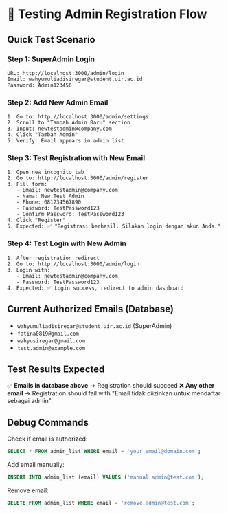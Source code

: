 # 🧪 Testing Admin Registration Flow

## Quick Test Scenario

### Step 1: SuperAdmin Login
```
URL: http://localhost:3000/admin/login
Email: wahyumuliadisiregar@student.uir.ac.id
Password: Admin123456
```

### Step 2: Add New Admin Email
```
1. Go to: http://localhost:3000/admin/settings
2. Scroll to "Tambah Admin Baru" section
3. Input: newtestadmin@company.com
4. Click "Tambah Admin"
5. Verify: Email appears in admin list
```

### Step 3: Test Registration with New Email
```
1. Open new incognito tab
2. Go to: http://localhost:3000/admin/register
3. Fill form:
   - Email: newtestadmin@company.com
   - Nama: New Test Admin
   - Phone: 081234567890
   - Password: TestPassword123
   - Confirm Password: TestPassword123
4. Click "Register"
5. Expected: ✅ "Registrasi berhasil. Silakan login dengan akun Anda."
```

### Step 4: Test Login with New Admin
```
1. After registration redirect
2. Go to: http://localhost:3000/admin/login
3. Login with:
   - Email: newtestadmin@company.com
   - Password: TestPassword123
4. Expected: ✅ Login success, redirect to admin dashboard
```

## Current Authorized Emails (Database)

- `wahyumuliadisiregar@student.uir.ac.id` (SuperAdmin)
- `fatina0819@gmail.com`
- `wahyusiregar@gmail.com`
- `test.admin@example.com`

## Test Results Expected

✅ **Emails in database above** → Registration should succeed
❌ **Any other email** → Registration should fail with "Email tidak diizinkan untuk mendaftar sebagai admin"

## Debug Commands

Check if email is authorized:
```sql
SELECT * FROM admin_list WHERE email = 'your.email@domain.com';
```

Add email manually:
```sql
INSERT INTO admin_list (email) VALUES ('manual.admin@test.com');
```

Remove email:
```sql
DELETE FROM admin_list WHERE email = 'remove.admin@test.com';
```

